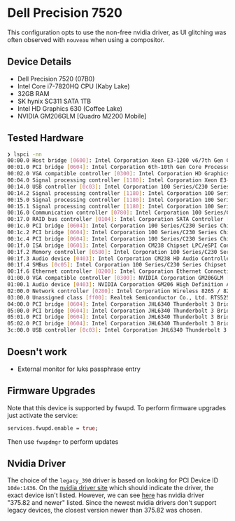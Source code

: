 # Dell Precision 7520

This configuration opts to use the non-free nvidia driver, as UI glitching was often observed with `nouveau` when using
a compositor.

## Device Details

- Dell Precision 7520 (07B0)
- Intel Core i7-7820HQ CPU (Kaby Lake)
- 32GB RAM
- SK hynix SC311 SATA 1TB
- Intel HD Graphics 630 (Coffee Lake)
- NVIDIA GM206GLM [Quadro M2200 Mobile]

## Tested Hardware

```bash
❯ lspci -nn
00:00.0 Host bridge [0600]: Intel Corporation Xeon E3-1200 v6/7th Gen Core Processor Host Bridge/DRAM Registers [8086:5910] (rev 05)
00:01.0 PCI bridge [0604]: Intel Corporation 6th-10th Gen Core Processor PCIe Controller (x16) [8086:1901] (rev 05)
00:02.0 VGA compatible controller [0300]: Intel Corporation HD Graphics 630 [8086:591b] (rev 04)
00:04.0 Signal processing controller [1180]: Intel Corporation Xeon E3-1200 v5/E3-1500 v5/6th Gen Core Processor Thermal Subsystem [8086:1903] (rev 05)
00:14.0 USB controller [0c03]: Intel Corporation 100 Series/C230 Series Chipset Family USB 3.0 xHCI Controller [8086:a12f] (rev 31)
00:14.2 Signal processing controller [1180]: Intel Corporation 100 Series/C230 Series Chipset Family Thermal Subsystem [8086:a131] (rev 31)
00:15.0 Signal processing controller [1180]: Intel Corporation 100 Series/C230 Series Chipset Family Serial IO I2C Controller #0 [8086:a160] (rev 31)
00:15.1 Signal processing controller [1180]: Intel Corporation 100 Series/C230 Series Chipset Family Serial IO I2C Controller #1 [8086:a161] (rev 31)
00:16.0 Communication controller [0780]: Intel Corporation 100 Series/C230 Series Chipset Family MEI Controller #1 [8086:a13a] (rev 31)
00:17.0 RAID bus controller [0104]: Intel Corporation SATA Controller [RAID mode] [8086:2822] (rev 31)
00:1c.0 PCI bridge [0604]: Intel Corporation 100 Series/C230 Series Chipset Family PCI Express Root Port #2 [8086:a111] (rev f1)
00:1c.2 PCI bridge [0604]: Intel Corporation 100 Series/C230 Series Chipset Family PCI Express Root Port #3 [8086:a112] (rev f1)
00:1c.4 PCI bridge [0604]: Intel Corporation 100 Series/C230 Series Chipset Family PCI Express Root Port #5 [8086:a114] (rev f1)
00:1f.0 ISA bridge [0601]: Intel Corporation CM238 Chipset LPC/eSPI Controller [8086:a154] (rev 31)
00:1f.2 Memory controller [0580]: Intel Corporation 100 Series/C230 Series Chipset Family Power Management Controller [8086:a121] (rev 31)
00:1f.3 Audio device [0403]: Intel Corporation CM238 HD Audio Controller [8086:a171] (rev 31)
00:1f.4 SMBus [0c05]: Intel Corporation 100 Series/C230 Series Chipset Family SMBus [8086:a123] (rev 31)
00:1f.6 Ethernet controller [0200]: Intel Corporation Ethernet Connection (5) I219-LM [8086:15e3] (rev 31)
01:00.0 VGA compatible controller [0300]: NVIDIA Corporation GM206GLM [Quadro M2200 Mobile] [10de:1436] (rev a1)
01:00.1 Audio device [0403]: NVIDIA Corporation GM206 High Definition Audio Controller [10de:0fba] (rev a1)
02:00.0 Network controller [0280]: Intel Corporation Wireless 8265 / 8275 [8086:24fd] (rev 78)
03:00.0 Unassigned class [ff00]: Realtek Semiconductor Co., Ltd. RTS525A PCI Express Card Reader [10ec:525a] (rev 01)
04:00.0 PCI bridge [0604]: Intel Corporation JHL6340 Thunderbolt 3 Bridge (C step) [Alpine Ridge 2C 2016] [8086:15da] (rev 02)
05:00.0 PCI bridge [0604]: Intel Corporation JHL6340 Thunderbolt 3 Bridge (C step) [Alpine Ridge 2C 2016] [8086:15da] (rev 02)
05:01.0 PCI bridge [0604]: Intel Corporation JHL6340 Thunderbolt 3 Bridge (C step) [Alpine Ridge 2C 2016] [8086:15da] (rev 02)
05:02.0 PCI bridge [0604]: Intel Corporation JHL6340 Thunderbolt 3 Bridge (C step) [Alpine Ridge 2C 2016] [8086:15da] (rev 02)
3c:00.0 USB controller [0c03]: Intel Corporation JHL6340 Thunderbolt 3 USB 3.1 Controller (C step) [Alpine Ridge 2C 2016] [8086:15db] (rev 02)
```

## Doesn't work

- External monitor for luks passphrase entry

## Firmware Upgrades

Note that this device is supported by fwupd. To perform firmware upgrades just activate the service:

```nix
services.fwupd.enable = true;
```

Then use `fwupdmgr` to perform updates

## Nvidia Driver

The choice of the `legacy_390` driver is based on looking for PCI Device ID `10de:1436`. On the [nvidia driver site](https://www.nvidia.com/en-us/drivers/unix/legacy-gpu/) which should indicate the
driver, the exact device isn't listed. However, we can see
[here](https://linux-hardware.org/?id=pci:10de-1436-103c-1909) has nvidia driver "375.82 and newer" listed. Since the
newest nvidia drivers don't support legacy devices, the closest version newer than 375.82 was chosen.
